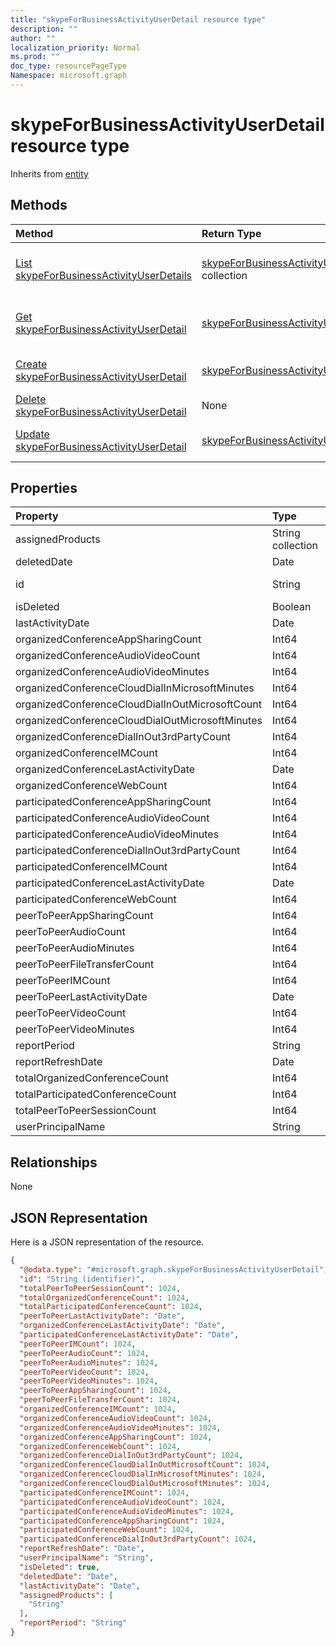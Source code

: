 ```yaml
---
title: "skypeForBusinessActivityUserDetail resource type"
description: ""
author: ""
localization_priority: Normal
ms.prod: ""
doc_type: resourcePageType
Namespace: microsoft.graph
---
```



# skypeForBusinessActivityUserDetail resource type




Inherits from [entity](../resources/entity.md)

## Methods
|Method|Return Type|Description|
|:---|:---|:---|
|[List skypeForBusinessActivityUserDetails](../api/skypeforbusinessactivityuserdetail-list.md)|[skypeForBusinessActivityUserDetail](../resources/skypeForBusinessActivityUserDetail.md) collection|List properties and relationships of the [skypeForBusinessActivityUserDetail](../resources/skypeforbusinessactivityuserdetail.md) objects.|
|[Get skypeForBusinessActivityUserDetail](../api/skypeforbusinessactivityuserdetail-get.md)|[skypeForBusinessActivityUserDetail](../resources/skypeForBusinessActivityUserDetail.md)|Read properties and relationships of the [skypeForBusinessActivityUserDetail](../resources/skypeforbusinessactivityuserdetail.md) object.|
|[Create skypeForBusinessActivityUserDetail](../api/skypeforbusinessactivityuserdetail-create.md)|[skypeForBusinessActivityUserDetail](../resources/skypeForBusinessActivityUserDetail.md)|Create a new [skypeForBusinessActivityUserDetail](../resources/skypeforbusinessactivityuserdetail.md) object.|
|[Delete skypeForBusinessActivityUserDetail](../api/skypeforbusinessactivityuserdetail-delete.md)|None|Deletes a [skypeForBusinessActivityUserDetail](../resources/skypeforbusinessactivityuserdetail.md).|
|[Update skypeForBusinessActivityUserDetail](../api/skypeforbusinessactivityuserdetail-update.md)|[skypeForBusinessActivityUserDetail](../resources/skypeForBusinessActivityUserDetail.md)|Update the properties of a [skypeForBusinessActivityUserDetail](../resources/skypeforbusinessactivityuserdetail.md) object.|

## Properties
|Property|Type|Description|
|:---|:---|:---|
|assignedProducts|String collection||
|deletedDate|Date||
|id|String| Inherited from [entity](../resources/entity.md)|
|isDeleted|Boolean||
|lastActivityDate|Date||
|organizedConferenceAppSharingCount|Int64||
|organizedConferenceAudioVideoCount|Int64||
|organizedConferenceAudioVideoMinutes|Int64||
|organizedConferenceCloudDialInMicrosoftMinutes|Int64||
|organizedConferenceCloudDialInOutMicrosoftCount|Int64||
|organizedConferenceCloudDialOutMicrosoftMinutes|Int64||
|organizedConferenceDialInOut3rdPartyCount|Int64||
|organizedConferenceIMCount|Int64||
|organizedConferenceLastActivityDate|Date||
|organizedConferenceWebCount|Int64||
|participatedConferenceAppSharingCount|Int64||
|participatedConferenceAudioVideoCount|Int64||
|participatedConferenceAudioVideoMinutes|Int64||
|participatedConferenceDialInOut3rdPartyCount|Int64||
|participatedConferenceIMCount|Int64||
|participatedConferenceLastActivityDate|Date||
|participatedConferenceWebCount|Int64||
|peerToPeerAppSharingCount|Int64||
|peerToPeerAudioCount|Int64||
|peerToPeerAudioMinutes|Int64||
|peerToPeerFileTransferCount|Int64||
|peerToPeerIMCount|Int64||
|peerToPeerLastActivityDate|Date||
|peerToPeerVideoCount|Int64||
|peerToPeerVideoMinutes|Int64||
|reportPeriod|String||
|reportRefreshDate|Date||
|totalOrganizedConferenceCount|Int64||
|totalParticipatedConferenceCount|Int64||
|totalPeerToPeerSessionCount|Int64||
|userPrincipalName|String||

## Relationships
None

## JSON Representation
Here is a JSON representation of the resource.
<!-- {
  "blockType": "resource",
  "keyProperty": "id",
  "@odata.type": "microsoft.graph.skypeForBusinessActivityUserDetail",
  "baseType": "microsoft.graph.entity",
  "openType": false
}
-->
``` json
{
  "@odata.type": "#microsoft.graph.skypeForBusinessActivityUserDetail",
  "id": "String (identifier)",
  "totalPeerToPeerSessionCount": 1024,
  "totalOrganizedConferenceCount": 1024,
  "totalParticipatedConferenceCount": 1024,
  "peerToPeerLastActivityDate": "Date",
  "organizedConferenceLastActivityDate": "Date",
  "participatedConferenceLastActivityDate": "Date",
  "peerToPeerIMCount": 1024,
  "peerToPeerAudioCount": 1024,
  "peerToPeerAudioMinutes": 1024,
  "peerToPeerVideoCount": 1024,
  "peerToPeerVideoMinutes": 1024,
  "peerToPeerAppSharingCount": 1024,
  "peerToPeerFileTransferCount": 1024,
  "organizedConferenceIMCount": 1024,
  "organizedConferenceAudioVideoCount": 1024,
  "organizedConferenceAudioVideoMinutes": 1024,
  "organizedConferenceAppSharingCount": 1024,
  "organizedConferenceWebCount": 1024,
  "organizedConferenceDialInOut3rdPartyCount": 1024,
  "organizedConferenceCloudDialInOutMicrosoftCount": 1024,
  "organizedConferenceCloudDialInMicrosoftMinutes": 1024,
  "organizedConferenceCloudDialOutMicrosoftMinutes": 1024,
  "participatedConferenceIMCount": 1024,
  "participatedConferenceAudioVideoCount": 1024,
  "participatedConferenceAudioVideoMinutes": 1024,
  "participatedConferenceAppSharingCount": 1024,
  "participatedConferenceWebCount": 1024,
  "participatedConferenceDialInOut3rdPartyCount": 1024,
  "reportRefreshDate": "Date",
  "userPrincipalName": "String",
  "isDeleted": true,
  "deletedDate": "Date",
  "lastActivityDate": "Date",
  "assignedProducts": [
    "String"
  ],
  "reportPeriod": "String"
}
```


